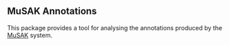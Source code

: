 ## MuSAK Annotations

This package provides a tool for analysing the annotations produced by the [MuSAK](http://www.transforming-musicology.org/tools/metaMuSAK/) system.
